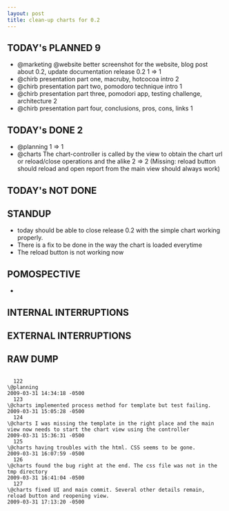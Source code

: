 ```yaml
---
layout: post
title: clean-up charts for 0.2
---
```


TODAY's PLANNED 9
---------------
* \@marketing \@website better screenshot for the website, blog post about 0.2, update documentation release 0.2 1 => 1
* \@chirb presentation part one, macruby, hotcocoa intro 2
* \@chirb presentation part two, pomodoro technique intro 1
* \@chirb presentation part three, pomodori app, testing challenge, architecture 2
* \@chirb presentation part four, conclusions, pros, cons, links 1

TODAY's DONE 2
------------
* \@planning 1 => 1
* \@charts The chart-controller is called by the view to obtain the chart url or reload/close operations and the alike 2 => 2 (Missing: reload button should reload and open report from the main view should always work)

TODAY's NOT DONE
----------------

STANDUP
-------
* today should be able to close release 0.2 with the simple chart working properly.
* There is a fix to be done in the way the chart is loaded everytime
* The reload button is not working now

POMOSPECTIVE
------------
* 

INTERNAL INTERRUPTIONS
----------------------

EXTERNAL INTERRUPTIONS
----------------------

RAW DUMP
--------
<pre><code>
  122
\@planning
2009-03-31 14:34:18 -0500
  123
\@charts implemented process method for template but test failing.
2009-03-31 15:05:28 -0500
  124
\@charts I was missing the template in the right place and the main view now needs to start the chart view using the controller
2009-03-31 15:36:31 -0500
  125
\@charts having troubles with the html. CSS seems to be gone.
2009-03-31 16:07:59 -0500
  126
\@charts found the bug right at the end. The css file was not in the tmp directory
2009-03-31 16:41:04 -0500
  127
\@charts fixed UI and main commit. Several other details remain, reload button and reopening view.
2009-03-31 17:13:20 -0500
</code></pre>
